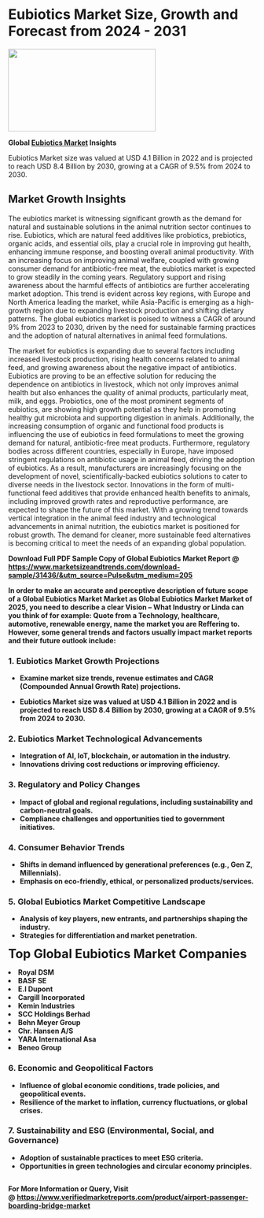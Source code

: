 <H1>Eubiotics Market Size, Growth and Forecast from 2024 - 2031</H1><img class="aligncenter size-medium wp-image-584254" src="https://thirdeyenews.in/wp-content/uploads/2024/09/Global-Market-Research-300x168.jpeg" alt="" width="300" height="168" /><p><strong>Global&nbsp;<a href="https://www.marketsizeandtrends.com/download-sample/31436/&amp;utm_source=Pulse&amp;utm_medium=205">Eubiotics Market</a> Insights</strong></p><p>Eubiotics Market size was valued at USD 4.1 Billion in 2022 and is projected to reach USD 8.4 Billion by 2030, growing at a CAGR of 9.5% from 2024 to 2030.</p><p><h2>Market Growth Insights</h2> <p>The eubiotics market is witnessing significant growth as the demand for natural and sustainable solutions in the animal nutrition sector continues to rise. Eubiotics, which are natural feed additives like probiotics, prebiotics, organic acids, and essential oils, play a crucial role in improving gut health, enhancing immune response, and boosting overall animal productivity. With an increasing focus on improving animal welfare, coupled with growing consumer demand for antibiotic-free meat, the eubiotics market is expected to grow steadily in the coming years. Regulatory support and rising awareness about the harmful effects of antibiotics are further accelerating market adoption. This trend is evident across key regions, with Europe and North America leading the market, while Asia-Pacific is emerging as a high-growth region due to expanding livestock production and shifting dietary patterns. The global eubiotics market is poised to witness a CAGR of around 9% from 2023 to 2030, driven by the need for sustainable farming practices and the adoption of natural alternatives in animal feed formulations.</p> <p><strong></strong></p> <p>The market for eubiotics is expanding due to several factors including increased livestock production, rising health concerns related to animal feed, and growing awareness about the negative impact of antibiotics. Eubiotics are proving to be an effective solution for reducing the dependence on antibiotics in livestock, which not only improves animal health but also enhances the quality of animal products, particularly meat, milk, and eggs. Probiotics, one of the most prominent segments of eubiotics, are showing high growth potential as they help in promoting healthy gut microbiota and supporting digestion in animals. Additionally, the increasing consumption of organic and functional food products is influencing the use of eubiotics in feed formulations to meet the growing demand for natural, antibiotic-free meat products. Furthermore, regulatory bodies across different countries, especially in Europe, have imposed stringent regulations on antibiotic usage in animal feed, driving the adoption of eubiotics. As a result, manufacturers are increasingly focusing on the development of novel, scientifically-backed eubiotics solutions to cater to diverse needs in the livestock sector. Innovations in the form of multi-functional feed additives that provide enhanced health benefits to animals, including improved growth rates and reproductive performance, are expected to shape the future of this market. With a growing trend towards vertical integration in the animal feed industry and technological advancements in animal nutrition, the eubiotics market is positioned for robust growth. The demand for cleaner, more sustainable feed alternatives is becoming critical to meet the needs of an expanding global population. <p><strong></p><p><span class=""><strong>Download Full PDF Sample Copy of Global Eubiotics Market Report</strong> @ <a href="https://www.marketsizeandtrends.com/download-sample/31436/&amp;utm_source=Pulse&amp;utm_medium=205" target="_blank">https://www.marketsizeandtrends.com/download-sample/31436/&amp;utm_source=Pulse&amp;utm_medium=205</a></span></p><p>In order to make an accurate and perceptive description of future scope of a Global&nbsp;Eubiotics Market Market as Global&nbsp;Eubiotics Market Market of 2025, you need to describe a clear Vision &ndash; What Industry or Linda can you think of for example: Quote from a Technology, healthcare, automotive, renewable energy, name the market you are Reffering to. However, some general trends and factors usually impact market reports and their future outlook include:</p><h3>1.&nbsp;<strong>Eubiotics Market Growth Projections</strong></h3><ul><li>Examine market size trends, revenue estimates and CAGR (Compounded Annual Growth Rate) projections.</li><li><p>Eubiotics Market size was valued at USD 4.1 Billion in 2022 and is projected to reach USD 8.4 Billion by 2030, growing at a CAGR of 9.5% from 2024 to 2030.</p></li></ul><h3>2.&nbsp;<strong>Eubiotics Market Technological Advancements</strong></h3><ul><li>Integration of AI, IoT, blockchain, or automation in the industry.</li><li>Innovations driving cost reductions or improving efficiency.</li></ul><h3>3.&nbsp;<strong>Regulatory and Policy Changes</strong></h3><ul><li>Impact of global and regional regulations, including sustainability and carbon-neutral goals.</li><li>Compliance challenges and opportunities tied to government initiatives.</li></ul><h3>4.&nbsp;<strong>Consumer Behavior Trends</strong></h3><ul><li>Shifts in demand influenced by generational preferences (e.g., Gen Z, Millennials).</li><li>Emphasis on eco-friendly, ethical, or personalized products/services.</li></ul><h3>5.&nbsp;<strong>Global Eubiotics Market Competitive Landscape</strong></h3><ul><li>Analysis of key players, new entrants, and partnerships shaping the industry.</li><li>Strategies for differentiation and market penetration.</li></ul><p data-pm-slice="1 1 []"><span style="color: inherit; font-family: inherit; font-size: 25px;">Top Global Eubiotics Market Companies</span></p><div class="" data-test-id=""><p><li>Royal DSM</li><li> BASF SE</li><li> E.I Dupont</li><li> Cargill Incorporated</li><li> Kemin Industries</li><li> SCC Holdings Berhad</li><li> Behn Meyer Group</li><li> Chr. Hansen A/S</li><li> YARA International Asa</li><li> Beneo Group</li></p></div><h3>6.&nbsp;<strong>Economic and Geopolitical Factors</strong></h3><ul><li>Influence of global economic conditions, trade policies, and geopolitical events.</li><li>Resilience of the market to inflation, currency fluctuations, or global crises.</li></ul><h3>7.&nbsp;<strong>Sustainability and ESG (Environmental, Social, and Governance)</strong></h3><ul><li>Adoption of sustainable practices to meet ESG criteria.</li><li>Opportunities in green technologies and circular economy principles.</li></ul><h2><strong style="font-size: 14px;">For More Information or Query, Visit @&nbsp;</strong><a style="background-color: #ffffff; font-size: 14px;" href="https://www.marketsizeandtrends.com/report/eubiotics-market/" target="_blank">https://www.verifiedmarketreports.com/product/airport-passenger-boarding-bridge-market</a></h2>
